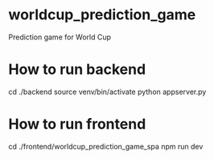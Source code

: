 # worldcup_prediction_game
Prediction game for World Cup

# How to run backend
cd ./backend
source venv/bin/activate
python appserver.py

# How to run frontend
cd ./frontend/worldcup_prediction_game_spa
npm run dev
